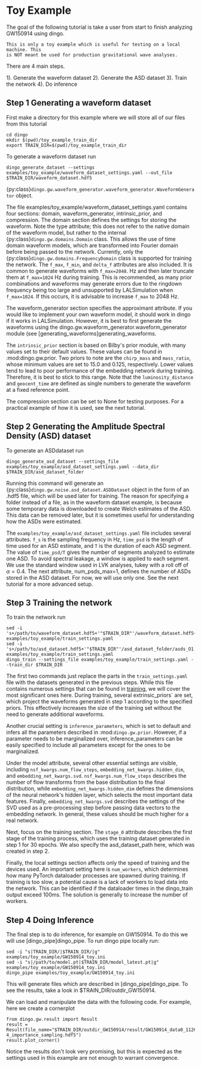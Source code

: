 # Toy Example

The goal of the following tutorial is take a user from start to finish analyzing GW150914 using dingo.

```{caution}
This is only a toy example which is useful for testing on a local machine. This
is NOT meant be used for production gravitational wave analyses.  
```

There are 4 main steps. 

1). Generate the waveform dataset
2). Generate the ASD dataset
3). Train the network
4). Do inference 

Step 1 Generating a waveform dataset
------------------------------------

First make a directory for this example where we will store all of our files from this tutorial

```
cd dingo
mkdir $(pwd)/toy_example_train_dir
export TRAIN_DIR=$(pwd)/toy_example_train_dir
```

To generate a waveform dataset run 

```
dingo_generate_dataset --settings examples/toy_example/waveform_dataset_settings.yaml --out_file $TRAIN_DIR/waveform_dataset.hdf5
```

{py:class}`dingo.gw.waveform_generator.waveform_generator.WaveformGenerator` object.

The file examples/toy_example/waveform_dataset_settings.yaml contains four
sections: domain, waveform_generator, intrinsic_prior, and compression. The
domain section defines the settings for storing the waveform. Note the type
attribute; this does not refer to the native domain of the waveform model, but
rather to the internal {py:class}`dingo.gw.domains.Domain` class. This allows the use
of time domain waveform models, which are transformed into Fourier domain before
being passed to the network. Currently, only
the {py:class}`dingo.gw.domains.FrequencyDomain` class is supported for training the
network. The `f_max`, `f_min`, and `delta_f` attributes are also included. It is
common to generate waveforms with `f_max=2048`. Hz and then later truncate them at
`f_max=1024` Hz during training. This is recommended, as many prior combinations
and waveforms may generate errors due to the ringdown frequency being too large
and unsupported by LALSimulation when `f_max=1024`. If this occurs, it is
advisable to increase `f_max` to 2048 Hz.

The waveform_generator section specifies the approximant attribute. If you would
like to implement your own waveform model, it should work in dingo if it works
in LALSimulation. However, it is best to first generate the waveforms using the
dingo.gw.waveform_generator.waveform_generator module (see
[generating_waveforms]generating_waveforms.

The `intrinsic_prior` section is based on Bilby's prior module, with many values
set to their default values. These values can be found in :mod:dingo.gw.prior.
Two priors to note are the `chirp_mass` and `mass_ratio`, whose minimum values are set
to 15.0 and 0.125, respectively. Lower values tend to lead to poor performance of
the embedding network during training. Therefore, it is best to stick to this
range. Note that the `luminosity_distance` and `geocent_time` are defined as single
numbers to generate the waveform at a fixed reference point.

The compression section can be set to None for testing purposes. For a practical
example of how it is used, see the next tutorial.


Step 2 Generating the Amplitude Spectral Density (ASD) dataset
--------------------------------------------------------------

To generate an ASDdataset run 

```
dingo_generate_asd_dataset --settings_file examples/toy_example/asd_dataset_settings.yaml --data_dir $TRAIN_DIR/asd_dataset_folder
```

Running this command will generate an {py:class}`dingo.gw.noise.asd_dataset.ASDDataset` object in the form of an .hdf5 file, which will be used later for training. The reason for specifying a folder instead of a file, as in the waveform dataset example, is because some temporary data is downloaded to create Welch estimates of the ASD. This data can be removed later, but it is sometimes useful for understanding how the ASDs were estimated.

The `examples/toy_example/asd_dataset_settings.yaml` file includes several attributes. `f_s` is the sampling frequency in Hz, `time_psd` is the length of time used for an ASD estimate, and `T` is the duration of each ASD segment. The value of `time_psd/T` gives the number of segments analyzed to estimate one ASD. To avoid spectral leakage, a window is applied to each segment. We use the standard window used in LVK analyses, tukey with a roll off of $\alpha=0.4$. The next attribute, num_psds_max=1, defines the number of ASDs stored in the ASD dataset. For now, we will use only one. See the next tutorial for a more advanced setup.


Step 3 Training the network
---------------------------

To train the network run

```
sed -i 's+/path/to/waveform_dataset.hdf5+'"$TRAIN_DIR"'/waveform_dataset.hdf5+g' examples/toy_example/train_settings.yaml
sed -i 's+/path/to/asd_dataset.hdf5+'"$TRAIN_DIR"'/asd_dataset_folder/asds_O1.hdf5+g' examples/toy_example/train_settings.yaml
dingo_train --settings_file examples/toy_example/train_settings.yaml --train_dir $TRAIN_DIR
```

The first two commands just replace the parts in the `train_settings.yaml` file with the datasets generated in the previous steps. While this file contains numerous settings that can be found in [training](training), we will cover the most significant ones here. During training, several extrinsic_priors` are set, which project the waveforms generated in step 1 according to the specified priors. This effectively increases the size of the training set without the need to generate additional waveforms.

Another crucial setting is `inference_parameters`, which is set to default and infers all the parameters described in :mod:`dingo.gw.prior`. However, if a parameter needs to be marginalized over, inference_parameters can be easily specified to include all parameters except for the ones to be marginalized.

Under the model attribute, several other essential settings are visible, including `nsf_kwargs.num_flow_steps`, `embedding_net_kwargs.hidden_dim`, and `embedding_net_kwargs.svd`. `nsf_kwargs.num_flow_steps` describes the number of flow transforms from the base distribution to the final distribution, while `embedding_net_kwargs.hidden_dim` defines the dimensions of the neural network's hidden layer, which selects the most important data features. Finally, `embedding_net_kwargs.svd` describes the settings of the SVD used as a pre-processing step before passing data vectors to the embedding network. In general, these values should be much higher for a real network.

Next, focus on the training section. The `stage_0` attribute describes the first stage of the training process, which uses the training dataset generated in step 1 for 30 epochs. We also specify the asd_dataset_path here, which was created in step 2.

Finally, the local settings section affects only the speed of training and the devices used. An important setting here is `num_workers`, which determines how many PyTorch dataloader processes are spawned during training. If training is too slow, a potential cause is a lack of workers to load data into the network. This can be identified if the dataloader times in the dingo_train output exceed 100ms. The solution is generally to increase the number of workers.



Step 4 Doing Inference
----------------------

The final step is to do inference, for example on GW150914. To do this we will use 
[dingo_pipe]dingo_pipe. To run dingo pipe locally run:

```
sed -i "s|TRAIN_DIR/|$TRAIN_DIR/|g" examples/toy_example/GW150914_toy.ini
sed -i "s|/path/to/model.pt|$TRAIN_DIR/model_latest.pt|g" examples/toy_example/GW150914_toy.ini
dingo_pipe examples/toy_example/GW150914_toy.ini
```

This will generate files which are described in [dingo_pipe]dingo_pipe. To see the results, take a look in $TRAIN_DIR/outdir_GW150914.

We can load and manipulate the data with the following code. For example, here we create a cornerplot 

```
from dingo.gw.result import Result
result = Result(file_name="$TRAIN_DIR/outdir_GW150914/result/GW150914_data0_1126259462-4_importance_sampling.hdf5")
result.plot_corner()
```
Notice the results don't look very promising, but this is expected as the settings used in this 
example are not enough to warrant convergence. 